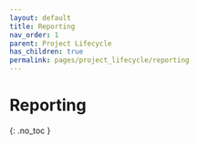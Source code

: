 ```yaml
---
layout: default
title: Reporting
nav_order: 1
parent: Project Lifecycle
has_children: true
permalink: pages/project_lifecycle/reporting
---
```


# Reporting
{: .no_toc }